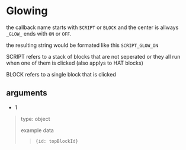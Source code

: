 # Glowing

the callback name starts with `SCRIPT` or `BLOCK` and the center is allways `_GLOW_` ends with `ON` or `OFF`. 

the resulting string would be formated like this `SCRIPT_GLOW_ON`

SCRIPT refers to a stack of blocks that are not seperated or they all run when one of them is clicked (also applys to HAT blocks)

BLOCK refers to a single block that is clicked

## arguments

- 1
> type: object
> 
> example data
> > ```{id: topBlockId}```

